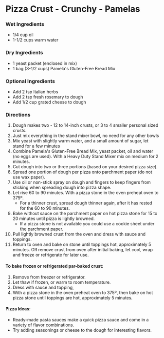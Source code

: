 # Pizza Crust - Crunchy - Pamelas

### Wet Ingredients
- 1/4 cup oil
- 1-1/2 cups warm water

### Dry Ingredients
- 1 yeast packet (enclosed in mix)
- 1 bag (3-1/2 cups) Pamela's Gluten-Free Bread Mix

### Optional Ingredients
- Add 2 tsp Italian herbs
- Add 2 tsp fresh rosemary to dough
- Add 1/2 cup grated cheese to dough

### Directions
1. Dough makes two - 12 to 14-inch crusts, or 3 to 4 smaller personal sized crusts.
2. Just mix everything in the stand mixer bowl, no need for any other bowls 
3. Mix yeast with slightly warm water, and a small amount of sugar, let stand for a few minutes
4. Combine Pamela's Gluten-Free Bread Mix, yeast packet, oil and water (no eggs are used). With a Heavy Duty Stand Mixer mix on medium for 2 minutes.
5. Cut dough into two or three portions (based on your desired pizza size).
6. Spread one portion of dough per pizza onto parchment paper (do not use wax paper).
7. Use oil or non-stick spray on dough and fingers to keep fingers from sticking when spreading dough into pizza shape.
8. Let rise 60 to 90 minutes. With a pizza stone in the oven preheat oven to 375º.
    - For a thinner crust, spread dough thinner again, after it has rested for the 60 to 90 minutes.
9. Bake without sauce on the parchment paper on hot pizza stone for 15 to 20 minutes until pizza is lightly browned.
    - If a pizza stone is not available you could use a cookie sheet under the parchment paper.
10. Pull lightly browned crust from the oven and dress with sauce and toppings.
11. Return to oven and bake on stone until toppings hot, approximately 5 minutes. OR remove crust from oven after initial baking, let cool, wrap and freeze or refrigerate for later use.


#### To bake frozen or refrigerated par-baked crust:
1. Remove from freezer or refrigerator.
2. Let thaw if frozen, or warm to room temperature.
3. Dress with sauce and topping,
4. With a pizza stone in the oven preheat oven to 375º, then bake on hot pizza stone until toppings are hot, approximately 5 minutes.


#### Pizza Ideas:
- Ready-made pasta sauces make a quick pizza sauce and come in a variety of flavor combinations.
- Try adding seasonings or cheese to the dough for interesting flavors.


 

